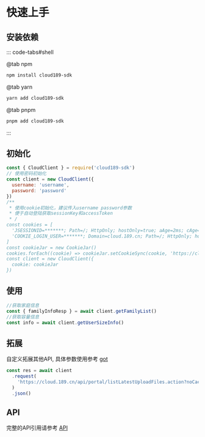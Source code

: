 # 快速上手

## 安装依赖

::: code-tabs#shell

@tab npm

```bash
npm install cloud189-sdk
```

@tab yarn

```bash
yarn add cloud189-sdk
```

@tab pnpm

```bash
pnpm add cloud189-sdk
```

:::

## 初始化

```javascript
const { CloudClient } = require('cloud189-sdk')
// 使用密码初始化
const client = new CloudClient({
  username: 'username',
  password: 'password'
})
/**
 * 使用cookie初始化，建议传入username password参数
 * 便于自动登陆获取sessionKey和accessToken
 * /
const cookies = [
  'JSESSIONID=*******; Path=/; HttpOnly; hostOnly=true; aAge=2ms; cAge=20ms',
  'COOKIE_LOGIN_USER=*******; Domain=cloud.189.cn; Path=/; HttpOnly; hostOnly=false; aAge=2ms; cAge=19ms'
]
const cookieJar = new CookieJar()
cookies.forEach((cookie) => cookieJar.setCookieSync(cookie, 'https://cloud.189.cn'))
const client = new CloudClient({
  cookie: cookieJar
})
```

## 使用

```javascript
//获取家庭信息
const { familyInfoResp } = await client.getFamilyList()
//获取容量信息
const info = await client.getUserSizeInfo()
```

## 拓展

自定义拓展其他API, 具体参数使用参考 [got](https://www.npmjs.com/package/got)

```javascript
const res = await client
  .request(
    'https://cloud.189.cn/api/portal/listLatestUploadFiles.action?noCache=0.4415885048418662&pageSize=20&loadType=0&timeStamp=&noCache=1740490387777'
  )
  .json()
```

## API

完整的API引用请参考 [API](../api/)
